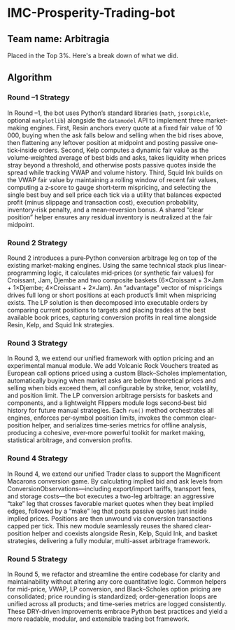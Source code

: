 # IMC-Prosperity-Trading-bot

## Team name: Arbitragia 
Placed in the Top 3%. Here's a break down of what we did.

## Algorithm

### Round –1 Strategy

In Round –1, the bot uses Python’s standard libraries (`math`, `jsonpickle`, optional `matplotlib`) alongside the `datamodel` API to implement three market‐making engines. First, Resin anchors every quote at a fixed fair value of 10 000, buying when the ask falls below and selling when the bid rises above, then flattening any leftover position at midpoint and posting passive one‐tick‐inside orders. Second, Kelp computes a dynamic fair value as the volume‐weighted average of best bids and asks, takes liquidity when prices stray beyond a threshold, and otherwise posts passive quotes inside the spread while tracking VWAP and volume history. Third, Squid Ink builds on the VWAP fair value by maintaining a rolling window of recent fair values, computing a z‐score to gauge short‐term mispricing, and selecting the single best buy and sell price each tick via a utility that balances expected profit (minus slippage and transaction cost), execution probability, inventory‐risk penalty, and a mean‐reversion bonus. A shared “clear position” helper ensures any residual inventory is neutralized at the fair midpoint.

### Round 2 Strategy

Round 2 introduces a pure‐Python conversion arbitrage leg on top of the existing market‐making engines. Using the same technical stack plus linear‐programming logic, it calculates mid‐prices (or synthetic fair values) for Croissant, Jam, Djembe and two composite baskets (6×Croissant + 3×Jam + 1×Djembe; 4×Croissant + 2×Jam). An “advantage” vector of mispricings drives full long or short positions at each product’s limit when mispricing exists. The LP solution is then decomposed into executable orders by comparing current positions to targets and placing trades at the best available book prices, capturing conversion profits in real time alongside Resin, Kelp, and Squid Ink strategies.

### Round 3 Strategy

In Round 3, we extend our unified framework with option pricing and an experimental manual module. We add Volcanic Rock Vouchers treated as European call options priced using a custom Black–Scholes implementation, automatically buying when market asks are below theoretical prices and selling when bids exceed them, all configurable by strike, tenor, volatility, and position limit. The LP conversion arbitrage persists for baskets and components, and a lightweight Flippers module logs second‐best bid history for future manual strategies. Each `run()` method orchestrates all engines, enforces per‐symbol position limits, invokes the common clear‐position helper, and serializes time‐series metrics for offline analysis, producing a cohesive, ever‐more powerful toolkit for market making, statistical arbitrage, and conversion profits.

### Round 4 Strategy

In Round 4, we extend our unified Trader class to support the Magnificent Macarons conversion game. By calculating implied bid and ask levels from ConversionObservations—including export/import tariffs, transport fees, and storage costs—the bot executes a two-leg arbitrage: an aggressive “take” leg that crosses favorable market quotes when they beat implied edges, followed by a “make” leg that posts passive quotes just inside implied prices. Positions are then unwound via conversion transactions capped per tick. This new module seamlessly reuses the shared clear-position helper and coexists alongside Resin, Kelp, Squid Ink, and basket strategies, delivering a fully modular, multi-asset arbitrage framework.

### Round 5 Strategy

In Round 5, we refactor and streamline the entire codebase for clarity and maintainability without altering any core quantitative logic. Common helpers for mid-price, VWAP, LP conversion, and Black–Scholes option pricing are consolidated; price rounding is standardized; order-generation loops are unified across all products; and time-series metrics are logged consistently. These DRY-driven improvements embrace Python best practices and yield a more readable, modular, and extensible trading bot framework.
